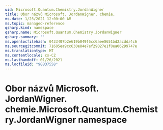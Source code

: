 ```yaml
---
uid: Microsoft.Quantum.Chemistry.JordanWigner
title: Obor názvů Microsoft. JordanWigner. chemie.
ms.date: 1/23/2021 12:00:00 AM
ms.topic: managed-reference
qsharp.kind: namespace
qsharp.name: Microsoft.Quantum.Chemistry.JordanWigner
qsharp.summary: ''
ms.openlocfilehash: 0433407b2e619b049f6cc6aee8651bd2acdda4c6
ms.sourcegitcommit: 71605ea9cc630e84e7ef29027e1f0ea06299747e
ms.translationtype: MT
ms.contentlocale: cs-CZ
ms.lasthandoff: 01/26/2021
ms.locfileid: "98837558"
---
```

# <a name="microsoftquantumchemistryjordanwigner-namespace"></a><span data-ttu-id="ac626-102">Obor názvů Microsoft. JordanWigner. chemie.</span><span class="sxs-lookup"><span data-stu-id="ac626-102">Microsoft.Quantum.Chemistry.JordanWigner namespace</span></span>



